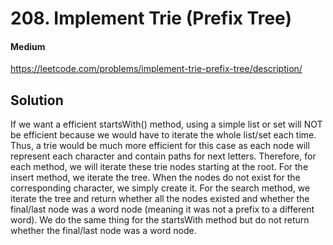 # 208. Implement Trie (Prefix Tree)

#### Medium

https://leetcode.com/problems/implement-trie-prefix-tree/description/

## Solution

If we want a efficient startsWith() method, using a simple list or set will NOT be efficient because we would have to iterate the whole list/set each time. Thus, a trie would be much more efficient for this case as each node will represent each character and contain paths for next letters. Therefore, for each method, we will iterate these trie nodes starting at the root. For the insert method, we iterate the tree. When the nodes do not exist for the corresponding character, we simply create it. For the search method, we iterate the tree and return whether all the nodes existed and whether the final/last node was a word node (meaning it was not a prefix to a different word). We do the same thing for the startsWith method but do not return whether the final/last node was a word node.
